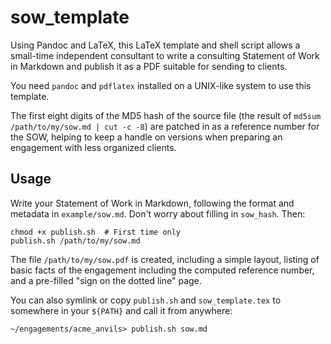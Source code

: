 # sow_template

Using Pandoc and LaTeX, this LaTeX template and shell script allows a
small-time independent consultant to write a consulting Statement of Work in
Markdown and publish it as a PDF suitable for sending to clients.

You need `pandoc` and `pdflatex` installed on a UNIX-like system to use this
template.

The first eight digits of the MD5 hash of the source file (the result of
`md5sum /path/to/my/sow.md | cut -c -8`) are patched in as a reference number
for the SOW, helping to keep a handle on versions when preparing an engagement
with less organized clients.

## Usage

Write your Statement of Work in Markdown, following the format and metadata in
`example/sow.md`. Don't worry about filling in `sow_hash`. Then:

```{bash}
chmod +x publish.sh  # First time only
publish.sh /path/to/my/sow.md
```

The file `/path/to/my/sow.pdf` is created, including a simple layout, listing
of basic facts of the engagement including the computed reference number, and
a pre-filled "sign on the dotted line" page.

You can also symlink or copy `publish.sh` and `sow_template.tex` to somewhere
in your `${PATH}` and call it from anywhere:

```{bash}
~/engagements/acme_anvils> publish.sh sow.md
```
